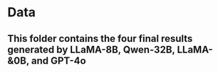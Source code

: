 # Data

## This folder contains the four final results generated by LLaMA-8B, Qwen-32B, LLaMA-&0B, and GPT-4o
